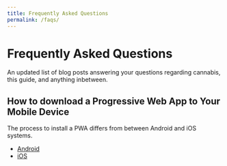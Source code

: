 ```yaml
---
title: Frequently Asked Questions
permalink: /faqs/
---
```



# Frequently Asked Questions
An updated list of blog posts answering your questions regarding cannabis, this guide, and anything inbetween. 


## How to download a Progressive Web App to Your Mobile Device
The process to install a PWA differs from between Android and iOS systems. 

- [Android <i class="fab fa-android"></i>](https://www.techrepublic.com/article/how-to-use-progressive-web-apps-on-android/) 
- [iOS <i class="fab fa-apple"></i>](/blog/2018/11/25/download-pwa-mobile/)

<Referral />
<Ads />